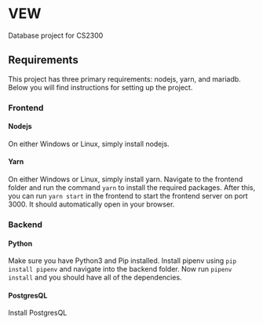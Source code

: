 # VEW
Database project for CS2300

## Requirements
This project has three primary requirements: nodejs, yarn, and mariadb. Below you will find instructions for setting up the project.

### Frontend
#### Nodejs
On either Windows or Linux, simply install nodejs.

#### Yarn
On either Windows or Linux, simply install yarn. Navigate to the frontend folder and run the command `yarn` to install the required packages. After this, you can run `yarn start` in the frontend to start the frontend server on port 3000. It should automatically open in your browser.

### Backend
#### Python
Make sure you have Python3 and Pip installed. Install pipenv using `pip install pipenv` and navigate into the backend folder. Now run `pipenv install` and you should have all of the dependencies.

#### PostgresQL
Install PostgresQL




